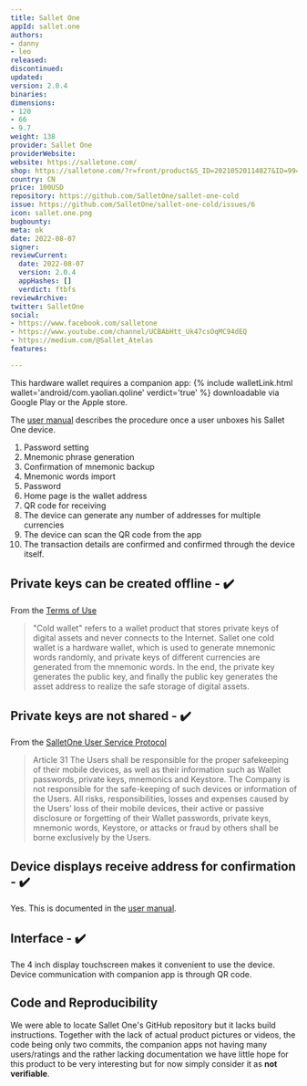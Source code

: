 ```yaml
---
title: Sallet One
appId: sallet.one
authors:
- danny
- leo
released: 
discontinued: 
updated: 
version: 2.0.4
binaries: 
dimensions:
- 120
- 66
- 9.7
weight: 138
provider: Sallet One
providerWebsite: 
website: https://salletone.com/
shop: https://salletone.com/?r=front/product&S_ID=20210520114827&ID=994
country: CN
price: 100USD
repository: https://github.com/SalletOne/sallet-one-cold
issue: https://github.com/SalletOne/sallet-one-cold/issues/6
icon: sallet.one.png
bugbounty: 
meta: ok
date: 2022-08-07
signer:
reviewCurrent:
  date: 2022-08-07
  version: 2.0.4
  appHashes: []
  verdict: ftbfs    
reviewArchive: 
twitter: SalletOne
social:
- https://www.facebook.com/salletone
- https://www.youtube.com/channel/UCBAbHtt_Uk47csOqMC94dEQ
- https://medium.com/@Sallet_Atelas
features: 

---
```


This hardware wallet requires a companion app: {% include walletLink.html wallet='android/com.yaolian.qoline' verdict='true' %} downloadable via Google Play or the Apple store.

The [user manual](https://salletone.com/?r=front/news&S_ID=20210427140342) describes the procedure once a user unboxes his Sallet One device.

1. Password setting
2. Mnemonic phrase generation
3. Confirmation of mnemonic backup
4. Mnemonic words import
5. Password
6. Home page is the wallet address
7. QR code for receiving
8. The device can generate any number of addresses for multiple currencies
9. The device can scan the QR code from the app
10. The transaction details are confirmed and confirmed through the device itself.

## Private keys can be created offline - ✔️

From the [Terms of Use](https://salletone.com/?r=front/showcontent&S_ID=20210508101749)

> "Cold wallet" refers to a wallet product that stores private keys of digital assets and never connects to the Internet. Sallet one cold wallet is a hardware wallet, which is used to generate mnemonic words randomly, and private keys of different currencies are generated from the mnemonic words. In the end, the private key generates the public key, and finally the public key generates the asset address to realize the safe storage of digital assets.


## Private keys are not shared - ✔️

From the [SalletOne User Service Protocol](https://salletone.com/?r=front/showcontent&S_ID=20210526160843)

> Article 31 The Users shall be responsible for the proper safekeeping of their mobile devices, as well as their information such as Wallet passwords, private keys, mnemonics and Keystore. The Company is not responsible for the safe-keeping of such devices or information of the Users. All risks, responsibilities, losses and expenses caused by the Users’ loss of their mobile devices, their active or passive disclosure or forgetting of their Wallet passwords, private keys, mnemonic words, Keystore, or attacks or fraud by others shall be borne exclusively by the Users.

## Device displays receive address for confirmation - ✔️

Yes. This is documented in the [user manual](https://salletone.com/?r=front/news&S_ID=20210427140342).

## Interface - ✔️

The 4 inch display touchscreen makes it convenient to use the device. Device communication with companion app is through QR code.

## Code and Reproducibility

We were able to locate Sallet One's GitHub repository but it lacks build
instructions. Together with the lack of actual product pictures or videos, the
code being only two commits, the companion apps not having many users/ratings
and the rather lacking documentation we have little hope for this product to be
very interesting but for now simply consider it as **not verifiable**.
